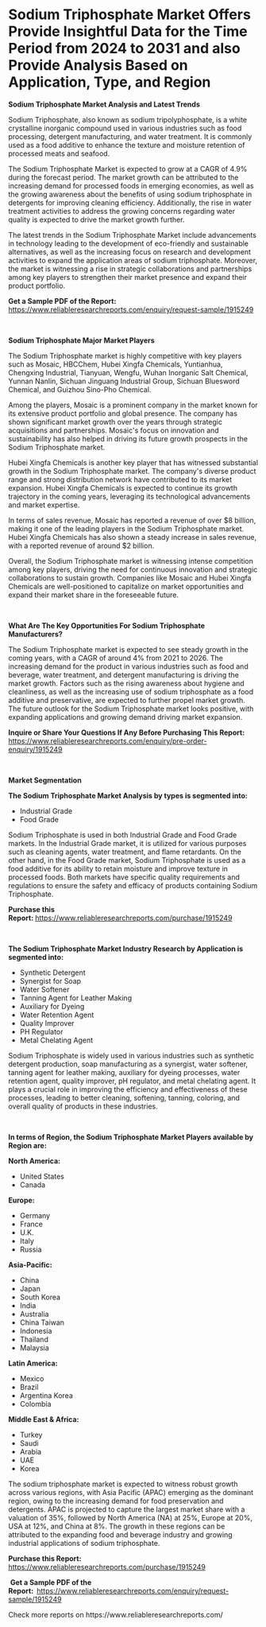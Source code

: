 <p><h1>Sodium Triphosphate Market Offers Provide Insightful Data for the Time Period from 2024 to 2031 and also Provide Analysis Based on Application, Type, and Region</h1></p><p><strong>Sodium Triphosphate Market Analysis and Latest Trends</strong></p>
<p><p>Sodium Triphosphate, also known as sodium tripolyphosphate, is a white crystalline inorganic compound used in various industries such as food processing, detergent manufacturing, and water treatment. It is commonly used as a food additive to enhance the texture and moisture retention of processed meats and seafood.</p><p>The Sodium Triphosphate Market is expected to grow at a CAGR of 4.9% during the forecast period. The market growth can be attributed to the increasing demand for processed foods in emerging economies, as well as the growing awareness about the benefits of using sodium triphosphate in detergents for improving cleaning efficiency. Additionally, the rise in water treatment activities to address the growing concerns regarding water quality is expected to drive the market growth further.</p><p>The latest trends in the Sodium Triphosphate Market include advancements in technology leading to the development of eco-friendly and sustainable alternatives, as well as the increasing focus on research and development activities to expand the application areas of sodium triphosphate. Moreover, the market is witnessing a rise in strategic collaborations and partnerships among key players to strengthen their market presence and expand their product portfolio.</p></p>
<p><strong>Get a Sample PDF of the Report:&nbsp;</strong> <a href="https://www.reliableresearchreports.com/enquiry/request-sample/1915249">https://www.reliableresearchreports.com/enquiry/request-sample/1915249</a></p>
<p>&nbsp;</p>
<p><strong>Sodium Triphosphate Major Market Players</strong></p>
<p><p>The Sodium Triphosphate market is highly competitive with key players such as Mosaic, HBCChem, Hubei Xingfa Chemicals, Yuntianhua, Chengxing Industrial, Tianyuan, Wengfu, Wuhan Inorganic Salt Chemical, Yunnan Nanlin, Sichuan Jinguang Industrial Group, Sichuan Bluesword Chemical, and Guizhou Sino-Pho Chemical.</p><p>Among the players, Mosaic is a prominent company in the market known for its extensive product portfolio and global presence. The company has shown significant market growth over the years through strategic acquisitions and partnerships. Mosaic's focus on innovation and sustainability has also helped in driving its future growth prospects in the Sodium Triphosphate market.</p><p>Hubei Xingfa Chemicals is another key player that has witnessed substantial growth in the Sodium Triphosphate market. The company's diverse product range and strong distribution network have contributed to its market expansion. Hubei Xingfa Chemicals is expected to continue its growth trajectory in the coming years, leveraging its technological advancements and market expertise.</p><p>In terms of sales revenue, Mosaic has reported a revenue of over $8 billion, making it one of the leading players in the Sodium Triphosphate market. Hubei Xingfa Chemicals has also shown a steady increase in sales revenue, with a reported revenue of around $2 billion.</p><p>Overall, the Sodium Triphosphate market is witnessing intense competition among key players, driving the need for continuous innovation and strategic collaborations to sustain growth. Companies like Mosaic and Hubei Xingfa Chemicals are well-positioned to capitalize on market opportunities and expand their market share in the foreseeable future.</p></p>
<p>&nbsp;</p>
<p><strong>What Are The Key Opportunities For Sodium Triphosphate Manufacturers?</strong></p>
<p><p>The Sodium Triphosphate market is expected to see steady growth in the coming years, with a CAGR of around 4% from 2021 to 2026. The increasing demand for the product in various industries such as food and beverage, water treatment, and detergent manufacturing is driving the market growth. Factors such as the rising awareness about hygiene and cleanliness, as well as the increasing use of sodium triphosphate as a food additive and preservative, are expected to further propel market growth. The future outlook for the Sodium Triphosphate market looks positive, with expanding applications and growing demand driving market expansion.</p></p>
<p><strong>Inquire or Share Your Questions If Any Before Purchasing This Report:</strong> <a href="https://www.reliableresearchreports.com/enquiry/pre-order-enquiry/1915249">https://www.reliableresearchreports.com/enquiry/pre-order-enquiry/1915249</a></p>
<p>&nbsp;</p>
<p><strong>Market Segmentation</strong></p>
<p><strong>The Sodium Triphosphate Market Analysis by types is segmented into:</strong></p>
<p><ul><li>Industrial Grade</li><li>Food Grade</li></ul></p>
<p><p>Sodium Triphosphate is used in both Industrial Grade and Food Grade markets. In the Industrial Grade market, it is utilized for various purposes such as cleaning agents, water treatment, and flame retardants. On the other hand, in the Food Grade market, Sodium Triphosphate is used as a food additive for its ability to retain moisture and improve texture in processed foods. Both markets have specific quality requirements and regulations to ensure the safety and efficacy of products containing Sodium Triphosphate.</p></p>
<p><strong>Purchase this Report:&nbsp;</strong><a href="https://www.reliableresearchreports.com/purchase/1915249">https://www.reliableresearchreports.com/purchase/1915249</a></p>
<p>&nbsp;</p>
<p><strong>The Sodium Triphosphate Market Industry Research by Application is segmented into:</strong></p>
<p><ul><li>Synthetic Detergent</li><li>Synergist for Soap</li><li>Water Softener</li><li>Tanning Agent for Leather Making</li><li>Auxiliary for Dyeing</li><li>Water Retention Agent</li><li>Quality Improver</li><li>PH Regulator</li><li>Metal Chelating Agent</li></ul></p>
<p><p>Sodium Triphosphate is widely used in various industries such as synthetic detergent production, soap manufacturing as a synergist, water softener, tanning agent for leather making, auxiliary for dyeing processes, water retention agent, quality improver, pH regulator, and metal chelating agent. It plays a crucial role in improving the efficiency and effectiveness of these processes, leading to better cleaning, softening, tanning, coloring, and overall quality of products in these industries.</p></p>
<p>&nbsp;</p>
<p><strong>In terms of Region, the Sodium Triphosphate Market Players available by Region are:</strong></p>
<p>
    <p> <strong> North America: </strong>
        <ul>
            <li>United States</li>
            <li>Canada</li>
        </ul>
        </p> 
    <p> <strong> Europe: </strong>
        <ul>
            <li>Germany</li>
            <li>France</li>
            <li>U.K.</li>
            <li>Italy</li>
            <li>Russia</li>
        </ul>
        </p> 
    <p> <strong> Asia-Pacific: </strong>
        <ul>
            <li>China</li>
            <li>Japan</li>
            <li>South Korea</li>
            <li>India</li>
            <li>Australia</li>
            <li>China Taiwan</li>
            <li>Indonesia</li>
            <li>Thailand</li>
            <li>Malaysia</li>
        </ul>
        </p> 
    <p> <strong> Latin America: </strong>
        <ul>
            <li>Mexico</li>
            <li>Brazil</li>
            <li>Argentina Korea</li>
            <li>Colombia</li>
        </ul>
        </p> 
    <p> <strong> Middle East & Africa: </strong>
        <ul>
            <li>Turkey</li>
            <li>Saudi</li>
            <li>Arabia</li>
            <li>UAE</li>
            <li>Korea</li>
        </ul>
    </p>
    </p>
<p><p>The sodium triphosphate market is expected to witness robust growth across various regions, with Asia Pacific (APAC) emerging as the dominant region, owing to the increasing demand for food preservation and detergents. APAC is projected to capture the largest market share with a valuation of 35%, followed by North America (NA) at 25%, Europe at 20%, USA at 12%, and China at 8%. The growth in these regions can be attributed to the expanding food and beverage industry and growing industrial applications of sodium triphosphate.</p></p>
<p><strong>Purchase this Report: </strong><a href="https://www.reliableresearchreports.com/purchase/1915249">https://www.reliableresearchreports.com/purchase/1915249</a></p>
<p>&nbsp;<strong>Get a Sample PDF of the Report:&nbsp;&nbsp;</strong><a href="https://www.reliableresearchreports.com/enquiry/request-sample/1915249">https://www.reliableresearchreports.com/enquiry/request-sample/1915249</a></p>
<p><strong></strong></p>
<p>Check more reports on https://www.reliableresearchreports.com/</p>